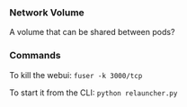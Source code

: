 ### Network Volume

A volume that can be shared between pods?

### Commands

To kill the webui:
`fuser -k 3000/tcp`

To start it from the CLI:
`python relauncher.py`
